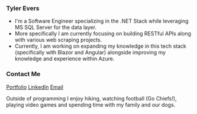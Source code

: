 ### Tyler Evers

- I'm a Software Engineer specializing in the .NET Stack while leveraging MS SQL Server for the data layer.
- More specifically I am currently focusing on building RESTful APIs along with various web scraping projects.
- Currently, I am working on expanding my knowledge in this tech stack (specifically with Blazor and Angular) alongside improving my knowledge and experience within Azure.

### Contact Me
[Portfolio](https://www.tylerevers.com/)
[LinkedIn](https://www.linkedin.com/in/tyler-evers-903342166/)
[Email](mailto:mail@tylerevers.com)

Outside of programming I enjoy hiking, watching football (Go Chiefs!), playing video games and spending time with my family and our dogs.
